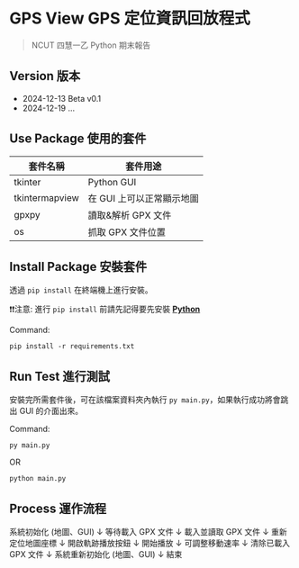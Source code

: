# GPS View GPS 定位資訊回放程式
> NCUT 四慧一乙 Python 期末報告

## Version 版本
* 2024-12-13 Beta v0.1
* 2024-12-19 ...

## Use Package 使用的套件
| 套件名稱 | 套件用途   |
|---------|---------   |
| tkinter | Python GUI |
| tkintermapview  | 在 GUI 上可以正常顯示地圖 |
| gpxpy | 讀取&解析 GPX 文件 |
| os | 抓取 GPX 文件位置 |

## Install Package 安裝套件
透過 `pip install` 在終端機上進行安裝。

❗❗注意:
進行 `pip install` 前請先記得要先安裝 **[Python](https://www.python.org/downloads/)**

Command: 
```
pip install -r requirements.txt
```

## Run Test 進行測試
安裝完所需套件後，可在該檔案資料夾內執行 `py main.py`，如果執行成功將會跳出 GUI 的介面出來。

Command:
```
py main.py
```
OR
```
python main.py
```

## Process 運作流程
系統初始化 (地圖、GUI)
↓
等待載入 GPX 文件
↓
載入並讀取 GPX 文件
↓
重新定位地圖座標
↓
開啟軌跡播放按鈕
↓
開始播放
↓
可調整移動速率
↓
清除已載入 GPX 文件
↓
系統重新初始化 (地圖、GUI)
↓
結束
